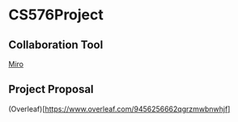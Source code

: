 # CS576Project

## Collaboration Tool
[Miro](https://miro.com/app/board/uXjVNZCHNG4=/)

## Project Proposal
(Overleaf)[https://www.overleaf.com/9456256662qgrzmwbnwhjf]
